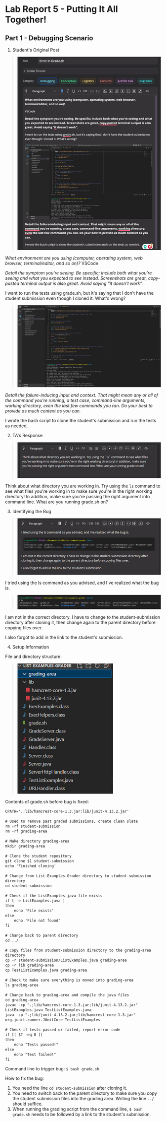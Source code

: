 # Lab Report 5 - Putting It All Together!

## Part 1 - Debugging Scenario

1. Student's Original Post

> ![EdStem Post](edstem-post.png)

*What environment are you using (computer, operating system, web browser, terminal/editor, and so on)?*
VSCode

*Detail the symptom you're seeing. Be specific; include both what you're seeing and what you expected to see instead. Screenshots are great, copy-pasted terminal output is also great. Avoid saying “it doesn't work”.*

I want to run the tests using grade.sh, but it's saying that I don't have the student submission even though I cloned it. What's wrong?
> ![Grading Error](gradingerror.png)

*Detail the failure-inducing input and context. That might mean any or all of the command you're running, a test case, command-line arguments, working directory, even the last few commands you ran. Do your best to provide as much context as you can.*

I wrote the bash script to clone the student's submission and run the tests as needed.


2. TA's Response

> ![TA Response](ta-response.png)

Think about what directory you are working in. Try using the `ls` command to see what files you're working in to make sure you're in the right working directory! In addition, make sure you're passing the right argument into command line. What are you running grade.sh on?


3. Identifying the Bug

> ![Bug](bug.png)

I tried using the ls command as you advised, and I've realized what the bug is.

> ![gradingterminal](gradingterminal.png)

I am not in the correct directory. I have to change to the student-submission directory after cloning it, then change again to the parent directory before copying files over.

I also forgot to add in the link to the student's submission.


4. Setup Information

File and directory structure:
> ![Directory](directory.png)

Contents of grade.sh before bug is fixed:
```
CPATH='.:lib/hamcrest-core-1.3.jar:lib/junit-4.13.2.jar'

# Used to remove past graded submissions, create clean slate
rm -rf student-submission
rm -rf grading-area

# Make directory grading-area
mkdir grading-area

# Clone the student repository
git clone $1 student-submission
echo 'Finished cloning'

# Change from List-Examples-Grader directory to student-submission directory
cd student-submission

# Check if the ListExamples.java file exists
if [ -e ListExamples.java ]
then
    echo 'File exists'
else
    echo 'File not found'
fi

# Change back to parent directory
cd ../

# Copy files from student-submission directory to the grading-area directory
cp -r student-submission/ListExamples.java grading-area
cp -r lib grading-area
cp TestListExamples.java grading-area

# Check to make sure everything is moved into grading-area
ls grading-area

# Change back to grading-area and compile the java files
cd grading-area
javac -cp ".;lib/hamcrest-core-1.3.jar;lib/junit-4.13.2.jar" ListExamples.java TestListExamples.java
java -cp ".;lib/junit-4.13.2.jar;lib/hamcrest-core-1.3.jar" org.junit.runner.JUnitCore TestListExamples

# Check if tests passed or failed, report error code
if [[ $? -eq 0 ]]
then
    echo "Tests passed!"
else
    echo "Test failed!"
fi
```

Command line to trigger bug:
`$ bash grade.sh`

How to fix the bug:
1. You need the line `cd student-submission` after cloning it.
2. You need to switch back to the parent directory to make sure you copy the student submission files into the grading area. Writing the line `../` should suffice.
3. When running the grading script from the command line, `$ bash grade.sh` needs to be followed by a link to the student's submission.